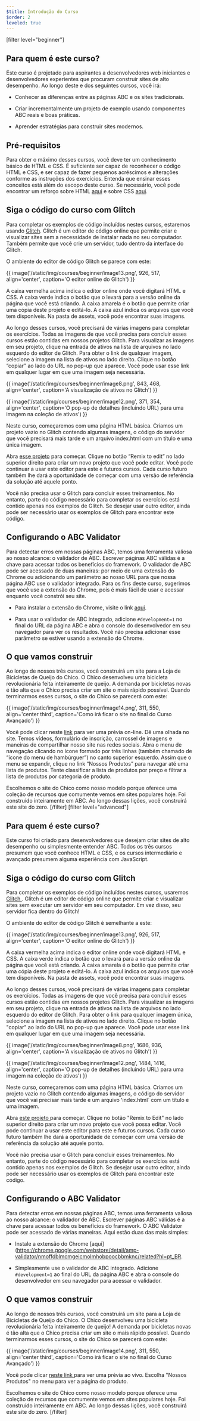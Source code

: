 ```yaml
---
$title: Introdução do Curso
$order: 2
leveled: true
---
```


[filter level="beginner"]

## Para quem é este curso?

Este curso é projetado para aspirantes a desenvolvedores web iniciantes e desenvolvedores experientes que procuram construir sites de alto desempenho. Ao longo deste e dos seguintes cursos, você irá:

- Conhecer as diferenças entre as páginas ABC e os sites tradicionais.

- Criar incrementalmente um projeto de exemplo usando componentes ABC reais e boas práticas.

- Aprender estratégias para construir sites modernos.

## Pré-requisitos

Para obter o máximo desses cursos, você deve ter um conhecimento básico de HTML e CSS. É suficiente ser capaz de reconhecer o código HTML e CSS, e ser capaz de fazer pequenos acréscimos e alterações conforme as instruções dos exercícios. Entenda que ensinar esses conceitos está além do escopo deste curso. Se necessário, você pode encontrar um reforço sobre HTML [aqui](https://developer.mozilla.org/pt-BR/docs/Web/HTML) e sobre CSS [aqui](https://developer.mozilla.org/pt-BR/docs/Web/CSS).

## Siga o código do curso com Glitch

Para completar os exemplos de código incluídos nestes cursos, estaremos usando <a href="https://glitch.com/" target="_blank">Glitch</a>. Glitch é um editor de código online que permite criar e visualizar sites sem a necessidade de instalar nada no seu computador. Também permite que você crie um servidor, tudo dentro da interface do Glitch.

O ambiente do editor de código Glitch se parece com este:

{{ image('/static/img/courses/beginner/image13.png', 926, 517,  align='center', caption='O editor online do Glitch') }}

A caixa vermelha acima indica o editor online onde você digitará HTML e CSS. A caixa verde indica o botão que o levará para a versão online da página que você está criando. A caixa amarela é o botão que permite criar uma cópia deste projeto e editá-lo. A caixa azul indica os arquivos que você tem disponíveis. Na pasta de assets, você pode encontrar suas imagens.

Ao longo desses cursos, você precisará de várias imagens para completar os exercícios. Todas as imagens de que você precisa para concluir esses cursos estão contidas em nossos projetos Glitch. Para visualizar as imagens em seu projeto, clique na entrada de ativos na lista de arquivos no lado esquerdo do editor de Glitch. Para obter o link de qualquer imagem, selecione a imagem na lista de ativos no lado direito. Clique no botão “copiar” ao lado do URL no pop-up que aparece. Você pode usar esse link em qualquer lugar em que uma imagem seja necessária.

{{ image('/static/img/courses/beginner/image8.png', 843, 468,  align='center', caption='A visualização de ativos no Glitch') }}

{{ image('/static/img/courses/beginner/image12.png', 371, 354,  align='center', caption='O pop-up de detalhes (incluindo URL) para uma imagem na coleção de ativos') }}

Neste curso, começaremos com uma página HTML básica. Criamos um projeto vazio no Glitch contendo algumas imagens, o código do servidor que você precisará mais tarde e um arquivo index.html com um título e uma única imagem.

Abra <a href="https://glitch.com/edit/#!/nosy-leech" target="_blank">esse projeto</a> para começar. Clique no botão “Remix to edit” no lado superior direito para criar um novo projeto que você pode editar. Você pode continuar a usar este editor para este e futuros cursos. Cada curso futuro também lhe dará a oportunidade de começar com uma versão de referência da solução até aquele ponto.

Você não precisa usar o Glitch para concluir esses treinamentos. No entanto, parte do código necessário para completar os exercícios está contido apenas nos exemplos de Glitch. Se desejar usar outro editor, ainda pode ser necessário usar os exemplos de Glitch para encontrar este código.

## Configurando o ABC Validator <a name="setting-up-the-amp-validator"></a>

Para detectar erros em nossas páginas ABC, temos uma ferramenta valiosa ao nosso alcance: o validador de ABC. Escrever páginas ABC válidas é a chave para acessar todos os benefícios do framework. O validador de ABC pode ser acessado de duas maneiras: por meio de uma extensão do Chrome ou adicionando um parâmetro ao nosso URL para que nossa página ABC use o validador integrado. Para os fins deste curso, sugerimos que você use a extensão do Chrome, pois é mais fácil de usar e acessar enquanto você constrói seu site.

- Para instalar a extensão do Chrome, visite o link [aqui](https://chrome.google.com/webstore/detail/amp-validator/nmoffdblmcmgeicmolmhobpoocbbmknc/related?hl=pt_br).

- Para usar o validador de ABC integrado, adicione `#development=1` no final do URL da página ABC e abra o console do desenvolvedor em seu navegador para ver os resultados. Você não precisa adicionar esse parâmetro se estiver usando a extensão do Chrome.

## O que vamos construir

Ao longo de nossos três cursos, você construirá um site para a Loja de Bicicletas de Queijo do Chico. O Chico desenvolveu uma bicicleta revolucionária feita inteiramente de queijo. A demanda por bicicletas novas é tão alta que o Chico precisa criar um site o mais rápido possível. Quando terminarmos esses cursos, o site do Chico se parecerá com este:

{{ image('/static/img/courses/beginner/image14.png', 311, 550, align='center third', caption='Como irá ficar o site no final do Curso Avançado') }}

Você pode clicar neste <a href="https://nice-consonant.glitch.me/" target="_blank">link</a> para ver uma prévia on-line. Dê uma olhada no site. Temos vídeos, formulário de inscrição, carrossel de imagens e maneiras de compartilhar nosso site nas redes sociais. Abra o menu de navegação clicando no ícone formado por três linhas (também chamado de “ícone do menu de hambúrguer”) no canto superior esquerdo. Assim que o menu se expandir, clique no link “Nossos Produtos” para navegar até uma lista de produtos. Tente classificar a lista de produtos por preço e filtrar a lista de produtos por categoria de produto.

Escolhemos o site do Chico como nosso modelo porque oferece uma coleção de recursos que comumente vemos em sites populares hoje. Foi construído inteiramente em ABC. Ao longo dessas lições, você construirá este site do zero.
[/filter]
[filter level="advanced"]

## Para quem é este curso?

Este curso foi criado para desenvolvedores que desejam criar sites de alto desempenho ou simplesmente entender ABC. Todos os três cursos presumem que você conhece HTML e CSS, e os cursos intermediário e avançado presumem alguma experiência com JavaScript.

## Siga o código do curso com Glitch

Para completar os exemplos de código incluídos nestes cursos, usaremos <a href="https://glitch.com/" target="_blank"> Glitch </a>. Glitch é um editor de código online que permite criar e visualizar sites sem executar um servidor em seu computador. Em vez disso, seu servidor fica dentro do Glitch!

O ambiente do editor de código Glitch é semelhante a este:

{{ image('/static/img/courses/beginner/image13.png', 926, 517,  align='center', caption='O editor online do Glitch') }}

A caixa vermelha acima indica o editor online onde você digitará HTML e CSS. A caixa verde indica o botão que o levará para a versão online da página que você está criando. A caixa amarela é o botão que permite criar uma cópia deste projeto e editá-lo. A caixa azul indica os arquivos que você tem disponíveis. Na pasta de assets, você pode encontrar suas imagens.

Ao longo desses cursos, você precisará de várias imagens para completar os exercícios. Todas as imagens de que você precisa para concluir esses cursos estão contidas em nossos projetos Glitch. Para visualizar as imagens em seu projeto, clique na entrada de ativos na lista de arquivos no lado esquerdo do editor de Glitch. Para obter o link para qualquer imagem única, selecione a imagem na lista de ativos no lado direito. Clique no botão "copiar" ao lado do URL no pop-up que aparece. Você pode usar esse link em qualquer lugar em que uma imagem seja necessária.

{{ image('/static/img/courses/beginner/image8.png', 1686, 936,  align='center', caption='A visualização de ativos no Glitch') }}

{{ image('/static/img/courses/beginner/image12.png', 1484, 1416,  align='center', caption='O pop-up de detalhes (incluindo URL) para uma imagem na coleção de ativos') }}

Neste curso, começaremos com uma página HTML básica. Criamos um projeto vazio no Glitch contendo algumas imagens, o código do servidor que você vai precisar mais tarde e um arquivo ʻindex.html` com um título e uma imagem.

Abra <a href="https://glitch.com/edit/#!/nosy-leech" target="_blank"> este projeto </a> para começar. Clique no botão "Remix to Edit" no lado superior direito para criar um novo projeto que você possa editar. Você pode continuar a usar este editor para este e futuros cursos. Cada curso futuro também lhe dará a oportunidade de começar com uma versão de referência da solução até aquele ponto.

Você não precisa usar o Glitch para concluir esses treinamentos. No entanto, parte do código necessário para completar os exercícios está contido apenas nos exemplos de Glitch. Se desejar usar outro editor, ainda pode ser necessário usar os exemplos de Glitch para encontrar este código.

## Configurando o ABC Validator

Para detectar erros em nossas páginas ABC, temos uma ferramenta valiosa ao nosso alcance: o validador de ABC. Escrever páginas ABC válidas é a chave para acessar todos os benefícios do framework. O ABC Validator pode ser acessado de várias maneiras. Aqui estão duas das mais simples:

- Instale a extensão do Chrome [aqui] (https://chrome.google.com/webstore/detail/amp-validator/nmoffdblmcmgeicmolmhobpoocbbmknc/related?hl=pt_BR.

- Simplesmente use o validador de ABC integrado. Adicione `#development=1` ao final do URL da página ABC e abra o console do desenvolvedor em seu navegador para acessar o validador.

## O que vamos construir

Ao longo de nossos três cursos, você construirá um site para a Loja de Bicicletas de Queijo do Chico. O Chico desenvolveu uma bicicleta revolucionária feita inteiramente de queijo! A demanda por bicicletas novas é tão alta que o Chico precisa criar um site o mais rápido possível. Quando terminarmos esses cursos, o site do Chico se parecerá com este:

{{ image('/static/img/courses/beginner/image14.png', 311, 550, align='center third', caption='Como irá ficar o site no final do Curso Avançado') }}

Você pode clicar <a href="https://nice-consonant.glitch.me/" target="_blank"> neste link </a> para ver uma prévia ao vivo. Escolha "Nossos Produtos" no menu para ver a página do produto.

Escolhemos o site do Chico como nosso modelo porque oferece uma coleção de recursos que comumente vemos em sites populares hoje. Foi construído inteiramente em ABC. Ao longo dessas lições, você construirá este site do zero.
[/filter]
